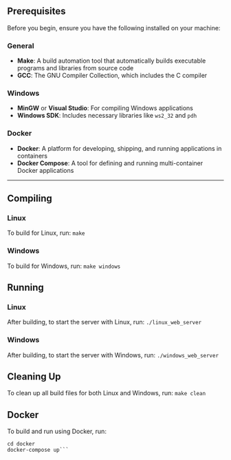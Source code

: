 ## Prerequisites

Before you begin, ensure you have the following installed on your machine:

### General
- **Make**: A build automation tool that automatically builds executable programs and libraries from source code
- **GCC**: The GNU Compiler Collection, which includes the C compiler

### Windows
- **MinGW** or **Visual Studio**: For compiling Windows applications
- **Windows SDK**: Includes necessary libraries like `ws2_32` and `pdh`

### Docker
- **Docker**: A platform for developing, shipping, and running applications in containers
- **Docker Compose**: A tool for defining and running multi-container Docker applications
---
## Compiling
### Linux
To build for Linux, run:
```make```

### Windows
To build for Windows, run:
```make windows```

## Running
### Linux
After building, to start the server with Linux, run:
```./linux_web_server```

### Windows
After building, to start the server with Windows, run:
```./windows_web_server```

## Cleaning Up
To clean up all build files for both Linux and Windows, run:
```make clean```

## Docker
To build and run using Docker, run:
```
cd docker
docker-compose up```

